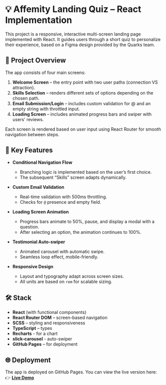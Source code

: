 # 💡 Affemity Landing Quiz – React Implementation

This project is a responsive, interactive multi-screen landing page implemented with React. It guides users through a short quiz to personalize their experience, based on a Figma design provided by the Quarks team.

## 🚀 Project Overview
The app consists of four main screens:
1. **Welcome Screen** – the entry point with two user paths (connection VS attraction).
2. **Skills Selection** – renders different sets of options depending on the chosen path.
3. **Email Submission/Login** – includes custom validation for @ and an empty string with throttled input.
4. **Loading Screen** – includes animated progress bars and swiper with users' reviews.

Each screen is rendered based on user input using React Router for smooth navigation between steps.

## 🧩 Key Features

- **Conditional Navigation Flow**
  - Branching logic is implemented based on the user’s first choice.
  - The subsequent “Skills” screen adapts dynamically.

- **Custom Email Validation**
  - Real-time validation with 500ms throttling.
  - Checks for `@` presence and empty field.

- **Loading Screen Animation**
  - Progress bars animate to 50%, pause, and display a modal with a question.
  - After selecting an option, the animation continues to 100%.

- **Testimonial Auto-swiper**
  - Animated carousel with automatic swipe.
  - Seamless loop effect, mobile-friendly.

- **Responsive Design**
  - Layout and typography adapt across screen sizes.
  - All units are based on `rem` for scalable sizing.

## 🛠️ Stack

- **React** (with functional components)
- **React Router DOM** – screen-based navigation
- **SCSS** – styling and responsiveness
- **TypeScript** – types
- **Recharts** - for a chart
- **slick-carousel** - auto-swiper
- **GitHub Pages** – for deployment

## 🌐 Deployment

The app is deployed on GitHub Pages. You can view the live version here:  
👉 **[Live Demo](https://mariagosp.github.io/quarks-test-task/)**

